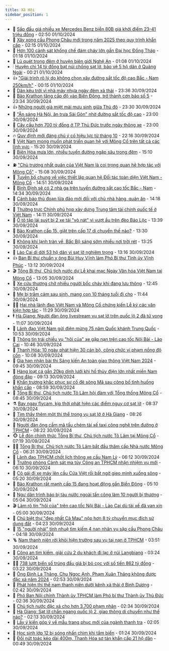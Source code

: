```yaml
---
title: Xã Hội
sidebar_position: 1
---
```


<!-- dantri-xa-hoi:START -->
- 🫣 [Sắp đấu giá nhiều xe Mercedes Benz biển 80B giá khởi điểm 23-41 triệu đồng](https://dantri.com.vn/xa-hoi/sap-dau-gia-nhieu-xe-mercedes-benz-bien-80b-gia-khoi-diem-23-41-trieu-dong-20241001093617426.htm) - 02:50 01/10/2024
- 💼 [Xây xong cầu Phong Châu mới trong năm 2025 theo quy trình khẩn cấp](https://dantri.com.vn/xa-hoi/xay-xong-cau-phong-chau-moi-trong-nam-2025-theo-quy-trinh-khan-cap-20241001085538343.htm) - 02:15 01/10/2024
- 🎊 [Hơn 100 cảnh sát khống chế đám cháy lớn gần Đại học Đồng Tháp](https://dantri.com.vn/xa-hoi/hon-100-canh-sat-khong-che-dam-chay-lon-gan-dai-hoc-dong-thap-20241001080554257.htm) - 01:18 01/10/2024
- 🙉 [Lũ quét trong đêm ở huyện biên giới Nghệ An](https://dantri.com.vn/xa-hoi/lu-quet-trong-dem-o-huyen-bien-gioi-nghe-an-20241001070143409.htm) - 01:08 01/10/2024
- 🕯 [Huyện chi 14 tỷ đồng bạt núi chống sạt lở, bảo vệ 5 hộ dân ở Quảng Ngãi](https://dantri.com.vn/xa-hoi/huyen-chi-14-ty-dong-bat-nui-chong-sat-lo-bao-ve-5-ho-dan-o-quang-ngai-20241001050105957.htm) - 00:21 01/10/2024
- 👍 [&quot;Giải trình rõ lý do không chọn xây đường sắt tốc độ cao Bắc - Nam 250km/h&quot;](https://dantri.com.vn/xa-hoi/giai-trinh-ro-ly-do-khong-chon-xay-duong-sat-toc-do-cao-bac-nam-250kmh-20241001070646720.htm) - 00:15 01/10/2024
- 🤖 [Dân kêu trời vì nhà máy nhựa ngày đêm xả thải](https://dantri.com.vn/xa-hoi/dan-keu-troi-vi-nha-may-nhua-ngay-dem-xa-thai-20240920141727594.htm) - 23:36 30/09/2024
- 🙉 [Bão Krathon tăng cấp độ vào Biển Đông, trở thành cơn bão số 5](https://dantri.com.vn/xa-hoi/bao-krathon-tang-cap-do-vao-bien-dong-tro-thanh-con-bao-so-5-20241001062151609.htm) - 23:34 30/09/2024
- 👍 [Những người già miệt mài mưu sinh giữa Thủ đô](https://dantri.com.vn/xa-hoi/nhung-nguoi-gia-miet-mai-muu-sinh-giua-thu-do-20241001061836259.htm) - 23:30 30/09/2024
- 🗽 [&quot;Ăn sáng Hà Nội, ăn trưa Sài Gòn&quot; nhờ đường sắt tốc độ cao](https://dantri.com.vn/xa-hoi/an-sang-ha-noi-an-trua-sai-gon-nho-duong-sat-toc-do-cao-20240930211652243.htm) - 23:00 30/09/2024
- 🗽 [Cây cầu hơn 700 tỷ đồng ở TP Thủ Đức trước ngày thông xe](https://dantri.com.vn/xa-hoi/cay-cau-hon-700-ty-dong-o-tp-thu-duc-truoc-ngay-thong-xe-20240930231537778.htm) - 23:00 30/09/2024
- 🔥 [Quy định mới đáng chú ý có hiệu lực từ tháng 10](https://dantri.com.vn/xa-hoi/quy-dinh-moi-dang-chu-y-co-hieu-luc-tu-thang-10-20240930162052785.htm) - 22:16 30/09/2024
- 🦒 [Việt Nam mong muốn phát triển quan hệ với Mông Cổ trên tất cả các lĩnh vực](https://dantri.com.vn/xa-hoi/viet-nam-mong-muon-phat-trien-quan-he-voi-mong-co-tren-tat-ca-cac-linh-vuc-20240930222017983.htm) - 15:20 30/09/2024
- 🧐 [Biên Hòa mưa lớn, nhiều tuyến đường ngập sâu trong đêm](https://dantri.com.vn/xa-hoi/bien-hoa-mua-lon-nhieu-tuyen-duong-ngap-sau-trong-dem-20240930213745446.htm) - 15:10 30/09/2024
- ⛽️ [&quot;Chủ trương nhất quán của Việt Nam là coi trọng quan hệ hợp tác với Mông Cổ&quot;](https://dantri.com.vn/xa-hoi/chu-truong-nhat-quan-cua-viet-nam-la-coi-trong-quan-he-hop-tac-voi-mong-co-20240930220750517.htm) - 15:08 30/09/2024
- 🚀 [Tuyên bố chung về việc thiết lập quan hệ Đối tác toàn diện Việt Nam - Mông Cổ](https://dantri.com.vn/xa-hoi/tuyen-bo-chung-ve-viec-thiet-lap-quan-he-doi-tac-toan-dien-viet-nam-mong-co-20240930215056623.htm) - 14:51 30/09/2024
- 🦒 [Bình Định sẽ có 2 nhà ga trên tuyến đường sắt cao tốc Bắc - Nam](https://dantri.com.vn/xa-hoi/binh-dinh-se-co-2-nha-ga-tren-tuyen-duong-sat-cao-toc-bac-nam-20240930205349430.htm) - 14:34 30/09/2024
- 🦅 [Cảnh báo thủ đoạn lừa đảo mới đối với chủ nhà hàng, quán ăn](https://dantri.com.vn/xa-hoi/canh-bao-thu-doan-lua-dao-moi-doi-voi-chu-nha-hang-quan-an-20240930202347921.htm) - 14:18 30/09/2024
- 🚀 [Thường trực Chính phủ họp xây dựng Trung tâm tài chính quốc tế ở Việt Nam](https://dantri.com.vn/xa-hoi/thuong-truc-chinh-phu-hop-xay-dung-trung-tam-tai-chinh-quoc-te-o-viet-nam-20240930204005294.htm) - 14:11 30/09/2024
- 🦅 [Ô tô tập lái suýt bị 2 xe tải &quot;vò nát&quot; vì vượt ẩu trên đèo Bảo Lộc](https://dantri.com.vn/xa-hoi/o-to-tap-lai-suyt-bi-2-xe-tai-vo-nat-vi-vuot-au-tren-deo-bao-loc-20240930200354250.htm) - 13:39 30/09/2024
- 🤠 [Bão Krathon cấp 15, giật trên cấp 17 di chuyển thế nào?](https://dantri.com.vn/xa-hoi/bao-krathon-cap-15-giat-tren-cap-17-di-chuyen-the-nao-20240930201932447.htm) - 13:30 30/09/2024
- 💄 [Không khí lạnh tràn về, Bắc Bộ sáng sớm nhiều nơi trời rét](https://dantri.com.vn/xa-hoi/khong-khi-lanh-tran-ve-bac-bo-sang-som-nhieu-noi-troi-ret-20240930171740590.htm) - 13:25 30/09/2024
- 🥷 [Lào Cai di dời 53 hộ dân vì sạt lở nghiêm trọng](https://dantri.com.vn/xa-hoi/lao-cai-di-doi-53-ho-dan-vi-sat-lo-nghiem-trong-20240930200208722.htm) - 13:16 30/09/2024
- 👍 [Ban Bí thư chuẩn y ông Bùi Huy Vĩnh làm Phó Bí thư Tỉnh ủy Vĩnh Phúc](https://dantri.com.vn/xa-hoi/ban-bi-thu-chuan-y-ong-bui-huy-vinh-lam-pho-bi-thu-tinh-uy-vinh-phuc-20240930195637731.htm) - 13:12 30/09/2024
- 🎬 [Tổng Bí thư, Chủ tịch nước dự Lễ khai mạc Ngày Văn hóa Việt Nam tại Mông Cổ](https://dantri.com.vn/xa-hoi/tong-bi-thu-chu-tich-nuoc-du-le-khai-mac-ngay-van-hoa-viet-nam-tai-mong-co-20240930200529769.htm) - 13:05 30/09/2024
- 🦒 [Xe cứu thương chở nhiều người bốc cháy khi đang lưu thông](https://dantri.com.vn/xa-hoi/xe-cuu-thuong-cho-nhieu-nguoi-boc-chay-khi-dang-luu-thong-20240930190805208.htm) - 12:45 30/09/2024
- 🌊 [Mẹ bị trầm cảm sau sinh, mang con 10 tháng tuổi đi cho](https://dantri.com.vn/xa-hoi/me-bi-tram-cam-sau-sinh-mang-con-10-thang-tuoi-di-cho-20240930172014942.htm) - 11:44 30/09/2024
- 🧑‍💻 [Hai nhà lãnh đạo Việt Nam và Mông Cổ chứng kiến Lễ ký các văn kiện hợp tác](https://dantri.com.vn/xa-hoi/hai-nha-lanh-dao-viet-nam-va-mong-co-chung-kien-le-ky-cac-van-kien-hop-tac-20240930182850578.htm) - 11:29 30/09/2024
- 🕴 [Hà Giang: Người đàn ông livestream vụ sạt lở trên quốc lộ 2 đã tử vong](https://dantri.com.vn/xa-hoi/ha-giang-nguoi-dan-ong-livestream-vu-sat-lo-tren-quoc-lo-2-da-tu-vong-20240930173351843.htm) - 11:07 30/09/2024
- 🤔 [Lãnh đạo Việt Nam gửi điện mừng 75 năm Quốc khánh Trung Quốc](https://dantri.com.vn/xa-hoi/lanh-dao-viet-nam-gui-dien-mung-75-nam-quoc-khanh-trung-quoc-20240930172838804.htm) - 10:53 30/09/2024
- 💄 [Thông tin trái chiều vụ &quot;hôi của&quot; xe gặp nạn trên cao tốc Nội Bài - Lào Cai](https://dantri.com.vn/xa-hoi/thong-tin-trai-chieu-vu-hoi-cua-xe-gap-nan-tren-cao-toc-noi-bai-lao-cai-20240930172219941.htm) - 10:46 30/09/2024
- 🧠 [Thanh Hóa: 10 ngày phát hiện 30 cán bộ, công chức vi phạm nồng độ cồn](https://dantri.com.vn/xa-hoi/thanh-hoa-10-ngay-phat-hien-30-can-bo-cong-chuc-vi-pham-nong-do-con-20240930165428683.htm) - 10:08 30/09/2024
- 🦣 [Gia hạn nhận bài thi Sáng kiến An toàn giao thông Việt Nam 2024](https://dantri.com.vn/xa-hoi/gia-han-nhan-bai-thi-sang-kien-an-toan-giao-thong-viet-nam-2024-20240930152632054.htm) - 09:45 30/09/2024
- 💫 [Hàng loạt cá gần 20kg dính lưới khi hồ thủy điện lớn nhất miền Nam đóng đập](https://dantri.com.vn/xa-hoi/hang-loat-ca-gan-20kg-dinh-luoi-khi-ho-thuy-dien-lon-nhat-mien-nam-dong-dap-20240930154717853.htm) - 09:13 30/09/2024
- 🚀 [Khẩn trương khắc phục sự cố đê sông Mã sau công bố tình huống khẩn cấp](https://dantri.com.vn/xa-hoi/khan-truong-khac-phuc-su-co-de-song-ma-sau-cong-bo-tinh-huong-khan-cap-20240930153800859.htm) - 08:59 30/09/2024
- 🤔 [Tổng Bí thư, Chủ tịch nước Tô Lâm hội đàm với Tổng thống Mông Cổ](https://dantri.com.vn/xa-hoi/tong-bi-thu-chu-tich-nuoc-to-lam-hoi-dam-voi-tong-thong-mong-co-20240930154446650.htm) - 08:45 30/09/2024
- ⚗️ [Bay ngay flycam, kịp thời phát hiện các điểm nguy cơ sạt lở](https://dantri.com.vn/xa-hoi/bay-ngay-flycam-kip-thoi-phat-hien-cac-diem-nguy-co-sat-lo-20240930151708083.htm) - 08:37 30/09/2024
- 🫶 [Tìm thấy thêm một thi thể trong vụ sạt lở ở Hà Giang](https://dantri.com.vn/xa-hoi/tim-thay-them-mot-thi-the-trong-vu-sat-lo-o-ha-giang-20240930150452530.htm) - 08:26 30/09/2024
- 🌮 [Người đàn ông cầm mã tấu chém tài xế taxi công nghệ trên đường ở TPHCM](https://dantri.com.vn/xa-hoi/nguoi-dan-ong-cam-ma-tau-chem-tai-xe-taxi-cong-nghe-tren-duong-o-tphcm-20240930150552328.htm) - 08:22 30/09/2024
- 🐵 [Lễ đón chính thức Tổng Bí thư, Chủ tịch nước Tô Lâm tại Mông Cổ](https://dantri.com.vn/xa-hoi/le-don-chinh-thuc-tong-bi-thu-chu-tich-nuoc-to-lam-tai-mong-co-20240930141929343.htm) - 07:19 30/09/2024
- 🧑‍🏫 [Tổng Bí thư, Chủ tịch nước Tô Lâm bắt đầu thăm cấp Nhà nước Mông Cổ](https://dantri.com.vn/xa-hoi/tong-bi-thu-chu-tich-nuoc-to-lam-bat-dau-tham-cap-nha-nuoc-mong-co-20240930133043044.htm) - 06:31 30/09/2024
- 💫 [Lãnh đạo TPHCM chốt lịch thông xe cầu Nam Lý](https://dantri.com.vn/xa-hoi/lanh-dao-tphcm-chot-lich-thong-xe-cau-nam-ly-20240930125015369.htm) - 06:12 30/09/2024
- 🦩 [Trưởng phòng Cảnh sát ma túy Công an TPHCM nhận nhiệm vụ mới](https://dantri.com.vn/xa-hoi/truong-phong-canh-sat-ma-tuy-cong-an-tphcm-nhan-nhiem-vu-moi-20240930121424417.htm) - 06:10 30/09/2024
- 🦄 [Cô gái đi xe máy lên cầu Cửa Việt rồi bất ngờ gieo mình xuống sông](https://dantri.com.vn/xa-hoi/co-gai-di-xe-may-len-cau-cua-viet-roi-bat-ngo-gieo-minh-xuong-song-20240930120816838.htm) - 05:20 30/09/2024
- 💂 [Bão Krathon rất mạnh cấp 15 đang hoạt động gần Biển Đông](https://dantri.com.vn/xa-hoi/bao-krathon-rat-manh-cap-15-dang-hoat-dong-gan-bien-dong-20240930120338905.htm) - 05:10 30/09/2024
- 💄 [Ngư dân trình báo bị tàu nước ngoài tấn công làm 10 người bị thương](https://dantri.com.vn/xa-hoi/ngu-dan-trinh-bao-bi-tau-nuoc-ngoai-tan-cong-lam-10-nguoi-bi-thuong-20240930115111381.htm) - 05:04 30/09/2024
- 🎬 [Làm rõ tin &quot;hôi của&quot; trên cao tốc Nội Bài - Lào Cai dù tài xế đã van xin](https://dantri.com.vn/xa-hoi/lam-ro-tin-hoi-cua-tren-cao-toc-noi-bai-lao-cai-du-tai-xe-da-van-xin-20240930115311373.htm) - 05:00 30/09/2024
- 👀 [Chủ biệt thự &quot;đẹp nhất Cà Mau&quot; nộp hơn 8 tỷ chuyển mục đích sử dụng đất](https://dantri.com.vn/xa-hoi/chu-biet-thu-dep-nhat-ca-mau-nop-hon-8-ty-chuyen-muc-dich-su-dung-dat-20240930111111047.htm) - 04:23 30/09/2024
- 💃 [15 &quot;người nhái&quot; tinh nhuệ tìm kiếm 4 nạn nhân vụ sập cầu Phong Châu](https://dantri.com.vn/xa-hoi/15-nguoi-nhai-tinh-nhue-tim-kiem-4-nan-nhan-vu-sap-cau-phong-chau-20240930110738471.htm) - 04:18 30/09/2024
- 🪜 [Nam thanh niên rời khỏi hiện trường sau vụ tai nạn ở TPHCM](https://dantri.com.vn/xa-hoi/nam-thanh-nien-roi-khoi-hien-truong-sau-vu-tai-nan-o-tphcm-20240930104334322.htm) - 03:51 30/09/2024
- 📝 [Công an tìm kiếm, giải cứu 2 du khách đi lạc ở núi Langbiang](https://dantri.com.vn/xa-hoi/cong-an-tim-kiem-giai-cuu-2-du-khach-di-lac-o-nui-langbiang-20240930095326491.htm) - 03:24 30/09/2024
- 🧑‍💻 [738 lượt biển số trúng đấu giá bị bỏ cọc với số tiền 862 tỷ đồng](https://dantri.com.vn/xa-hoi/738-luot-bien-so-trung-dau-gia-bi-bo-coc-voi-so-tien-862-ty-dong-20240930100207481.htm) - 03:22 30/09/2024
- 👺 [Ông Đinh La Thăng, Chu Ngọc Anh, Phạm Xuân Thăng không được đặc xá năm 2024](https://dantri.com.vn/xa-hoi/ong-dinh-la-thang-chu-ngoc-anh-pham-xuan-thang-khong-duoc-dac-xa-nam-2024-20240930094913269.htm) - 02:53 30/09/2024
- 🌮 [Phát hiện thi thể nam thanh niên dưới kênh xả thải ở Bình Dương](https://dantri.com.vn/xa-hoi/phat-hien-thi-the-nam-thanh-nien-duoi-kenh-xa-thai-o-binh-duong-20240930092221840.htm) - 02:42 30/09/2024
- 🤭 [Phó Ban Nội chính Thành ủy TPHCM làm Phó bí thư Thành ủy Thủ Đức](https://dantri.com.vn/xa-hoi/pho-ban-noi-chinh-thanh-uy-tphcm-lam-pho-bi-thu-thanh-uy-thu-duc-20240929142003240.htm) - 02:36 30/09/2024
- 💪 [Chủ tịch nước đặc xá cho hơn 3.700 phạm nhân](https://dantri.com.vn/xa-hoi/chu-tich-nuoc-dac-xa-cho-hon-3700-pham-nhan-20240930093117266.htm) - 02:34 30/09/2024
- 🧰 [Hà Giang: Sạt lở chắn ngang quốc lộ 2, giao thông di chuyển như thế nào?](https://dantri.com.vn/xa-hoi/ha-giang-sat-lo-chan-ngang-quoc-lo-2-giao-thong-di-chuyen-nhu-the-nao-20240930085509601.htm) - 02:13 30/09/2024
- 🤡 [Lấy ý kiến góp ý về mẫu trang phục mới của ngành thanh tra](https://dantri.com.vn/xa-hoi/lay-y-kien-gop-y-ve-mau-trang-phuc-moi-cua-nganh-thanh-tra-20240930084342050.htm) - 02:05 30/09/2024
- 🦆 [Học sinh lớp 12 bị sóng nhấn chìm khi tắm biển](https://dantri.com.vn/xa-hoi/hoc-sinh-lop-12-bi-song-nhan-chim-khi-tam-bien-20240930081417156.htm) - 01:24 30/09/2024
- 🦍 [Đồi nứt toác kéo dài 400m, Thanh Hóa sơ tán khẩn cấp 21 hộ dân](https://dantri.com.vn/xa-hoi/doi-nut-toac-keo-dai-400m-thanh-hoa-so-tan-khan-cap-21-ho-dan-20240930074134204.htm) - 00:49 30/09/2024<!-- dantri-xa-hoi:END -->
